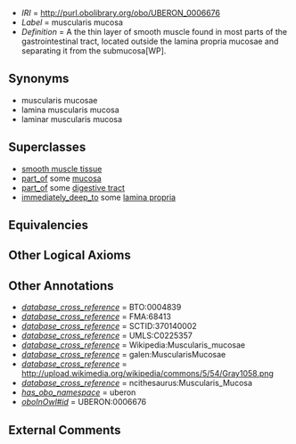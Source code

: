  * *IRI* = http://purl.obolibrary.org/obo/UBERON_0006676
 * *Label* = muscularis mucosa
 * *Definition* = A the thin layer of smooth muscle found in most parts of the gastrointestinal tract, located outside the lamina propria mucosae and separating it from the submucosa[WP].

## Synonyms

 * muscularis mucosae
 * lamina muscularis mucosa
 * laminar muscularis mucosa

## Superclasses

 * [smooth muscle tissue](../../UBERON/35/UBERON_0001135.md)
 * [part_of](../../BFO/50/BFO_0000050.md) some [mucosa](../../UBERON/44/UBERON_0000344.md)
 * [part_of](../../BFO/50/BFO_0000050.md) some [digestive tract](../../UBERON/55/UBERON_0001555.md)
 * [immediately_deep_to](../../BSPO/07/BSPO_0001107.md) some [lamina propria](../../UBERON/30/UBERON_0000030.md)

## Equivalencies


## Other Logical Axioms


## Other Annotations

 * *[database_cross_reference](../../ef/oboInOwl#hasDbXref.md)* = BTO:0004839
 * *[database_cross_reference](../../ef/oboInOwl#hasDbXref.md)* = FMA:68413
 * *[database_cross_reference](../../ef/oboInOwl#hasDbXref.md)* = SCTID:370140002
 * *[database_cross_reference](../../ef/oboInOwl#hasDbXref.md)* = UMLS:C0225357
 * *[database_cross_reference](../../ef/oboInOwl#hasDbXref.md)* = Wikipedia:Muscularis_mucosae
 * *[database_cross_reference](../../ef/oboInOwl#hasDbXref.md)* = galen:MuscularisMucosae
 * *[database_cross_reference](../../ef/oboInOwl#hasDbXref.md)* = http://upload.wikimedia.org/wikipedia/commons/5/54/Gray1058.png
 * *[database_cross_reference](../../ef/oboInOwl#hasDbXref.md)* = ncithesaurus:Muscularis_Mucosa
 * *[has_obo_namespace](../../ce/oboInOwl#hasOBONamespace.md)* = uberon
 * *[oboInOwl#id](../../id/oboInOwl#id.md)* = UBERON:0006676

## External Comments


